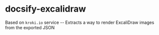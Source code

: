 # docsify-excalidraw
Based on `kroki.io` service -- Extracts a way to render ExcaliDraw images from the exported JSON
